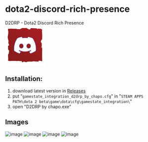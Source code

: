 # dota2-discord-rich-presence
D2DRP - Dota2 Discord Rich Presence  
<img src="https://github.com/GovnocodedByChapo/d2drp-dota2-discord-rich-presence/blob/main/heroes/d2drp.png?raw=true)" alt="D2DRP logo" style="height: 128px; width:128px;"/>
## Installation:
1. download latest version in [Releases](https://github.com/GovnocodedByChapo/d2drp-dota2-discord-rich-presence/releases)
2. put "`gamestate_integration_d2drp_by_chapo.cfg`" in "`STEAM APPS PATH\dota 2 beta\game\dota\cfg\gamestate_integration\`"
3. open "D2DRP by chapo.exe"  

## Images
![image](https://user-images.githubusercontent.com/82971106/216140113-c3a4f782-946b-499f-a68f-3b78446d3781.png)
![image](https://user-images.githubusercontent.com/82971106/216140182-8b246a3a-3351-4b08-8ca7-365774a873f4.png)
![image](https://user-images.githubusercontent.com/82971106/216140279-01d0388d-c0d2-42a5-8bf1-43441e2c51d0.png)
![image](https://user-images.githubusercontent.com/82971106/216140412-4adb5a72-9a7e-4001-97c8-d277da378200.png)
